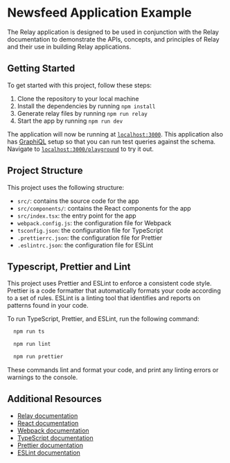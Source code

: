 # Newsfeed Application Example

The Relay application is designed to be used in conjunction with the Relay documentation to demonstrate the APIs, concepts, and principles of Relay and their use in building Relay applications.

## Getting Started

To get started with this project, follow these steps:

1. Clone the repository to your local machine
2. Install the dependencies by running `npm install`
3. Generate relay files by running `npm run relay`
4. Start the app by running `npm run dev`

The application will now be running at [`localhost:3000`](http://localhost:3000). This application also has [GraphiQL](https://github.com/graphql/graphiql) setup so that you can run test queries against the schema. Navigate to [`localhost:3000/playground`](http://localhost:3000/playground) to try it out.

## Project Structure

This project uses the following structure:

- `src/`: contains the source code for the app
- `src/components/`: contains the React components for the app
- `src/index.tsx`: the entry point for the app
- `webpack.config.js`: the configuration file for Webpack
- `tsconfig.json`: the configuration file for TypeScript
- `.prettierrc.json`: the configuration file for Prettier
- `.eslintrc.json`: the configuration file for ESLint

## Typescript, Prettier and Lint

This project uses Prettier and ESLint to enforce a consistent code style. Prettier is a code formatter that automatically formats your code according to a set of rules. ESLint is a linting tool that identifies and reports on patterns found in your code.

To run TypeScript, Prettier, and ESLint, run the following command:

```sh
  npm run ts
```

```sh
  npm run lint
```

```sh
  npm run prettier
```

These commands lint and format your code, and print any linting errors or warnings to the console.

## Additional Resources

- [Relay documentation](https://relay.dev)
- [React documentation](https://reactjs.org/docs/getting-started.html)
- [Webpack documentation](https://webpack.js.org/concepts/)
- [TypeScript documentation](https://www.typescriptlang.org/docs/home.html)
- [Prettier documentation](https://prettier.io/docs/en/index.html)
- [ESLint documentation](https://eslint.org/docs/user-guide/getting-started)
